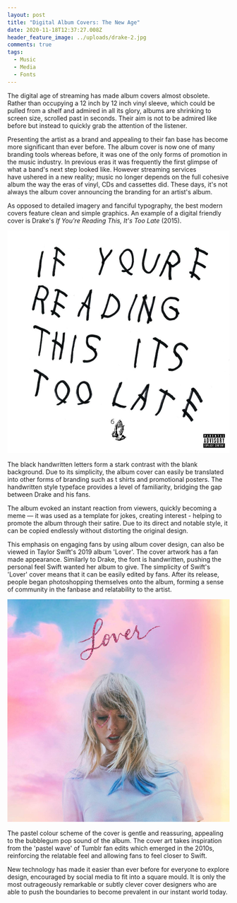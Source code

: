 ```yaml
---
layout: post
title: "Digital Album Covers: The New Age"
date: 2020-11-18T12:37:27.008Z
header_feature_image: ../uploads/drake-2.jpg
comments: true
tags:
  - Music
  - Media
  - Fonts
---
```

The digital age of streaming has made album covers almost obsolete. Rather than occupying a 12 inch by 12 inch vinyl sleeve, which could be pulled from a shelf and admired in all its glory, albums are shrinking to screen size, scrolled past in seconds. Their aim is not to be admired like before but instead to quickly grab the attention of the listener.

Presenting the artist as a brand and appealing to their fan base has become more significant than ever before. The album cover is now one of many branding tools whereas before, it was one of the only forms of promotion in the music industry. In previous eras it was frequently the first glimpse of what a band's next step looked like. However streaming services have ushered in a new reality; music no longer depends on the full cohesive album the way the eras of vinyl, CDs and cassettes did. These days, it's not always the album cover announcing the branding for an artist's album.

As opposed to detailed imagery and fanciful typography, the best modern covers feature clean and simple graphics. An example of a digital friendly cover is Drake's *If You're Reading This, It's Too Late* (2015). 

![If You're Reading This It's Too Late (2015)](../uploads/drake.jpg "If You're Reading This It's Too Late (2015)")

The black handwritten letters form a stark contrast with the blank background. Due to its simplicity, the album cover can easily be translated into other forms of branding such as t shirts and promotional posters. The handwritten style typeface provides a level of familiarity, bridging the gap between Drake and his fans. 

The album evoked an instant reaction from viewers, quickly becoming a [](http://fusion.net/list/50583/15-of-the-best-drake-if-youre-reading-this-album-cover-parodies/)meme — it was used as a template for jokes, creating interest - helping to promote the album through their satire. Due to its direct and notable style, it can be copied endlessly without distorting the original design.

This emphasis on engaging fans by using album cover design, can also be viewed in Taylor Swift's 2019 album 'Lover'. The cover artwork has a fan made appearance. Similarly to Drake, the font is handwritten, pushing the personal feel Swift wanted her album to give. The simplicity of Swift's 'Lover' cover means that it can be easily edited by fans. After its release, people began photoshopping themselves onto the album, forming a sense of community in the fanbase and relatability to the artist. 

![Lover (2019)](../uploads/lover.jpg "Lover (2019)")

The pastel colour scheme of the cover is gentle and reassuring, appealing to the bubblegum pop sound of the album. The cover art takes inspiration from the 'pastel wave' of Tumblr fan edits which emerged in the 2010s, reinforcing the relatable feel and allowing fans to feel closer to Swift. 

New technology has made it easier than ever before for everyone to explore design, encouraged by social media to fit into a square mould. It is only the most outrageously remarkable or subtly clever cover designers who are able to push the boundaries to become prevalent in our instant world today.